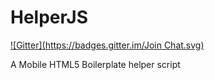 HelperJS
========
[![Gitter](https://badges.gitter.im/Join Chat.svg)](https://gitter.im/DigitallySeamless/helperjs?utm_source=badge&utm_medium=badge&utm_campaign=pr-badge&utm_content=badge)

A Mobile HTML5 Boilerplate helper script
